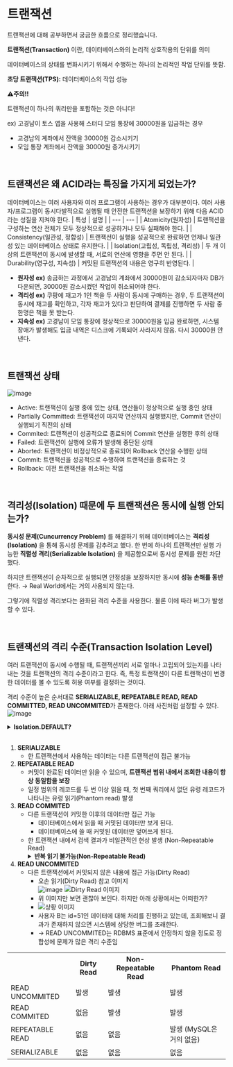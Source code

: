 # 트랜잭션

트랜잭션에 대해 공부하면서 궁금한 흐름으로 정리했습니다.

**트랜잭션(Transaction)** 이란, 데이터베이스와의 논리적 상호작용의 단위를 의미

데이터베이스의 상태를 변화시키기 위해서 수행하는 하나의 논리적인 작업 단위를 뜻함.

**초당 트랜잭션(TPS):** 데이터베이스의 작업 성능

**⚠️주의!!**

트랜잭션이 하나의 쿼리만을 포함하는 것은 아니다!

ex) 고경남이 토스 앱을 사용해 스터디 모임 통장에 30000원을 입금하는 경우

- 고경남의 계좌에서 잔액을 30000원 감소시키기
- 모임 통장 계좌에서 잔액을 30000원 증가시키기

<br>

## 트랜잭션은 왜 ACID라는 특징을 가지게 되었는가?

데이터베이스는 여러 사용자와 여러 프로그램이 사용하는 경우가 대부분이다.
여러 사용자/프로그램이 동시다발적으로 실행될 때 안전한 트랜잭션을 보장하기 위해 다음 ACID라는 성질을 지켜야 한다.
| 특성 | 설명 |
| --- | --- |
| Atomicity(원자성) | 트랜잭션을 구성하는 연산 전체가 모두 정상적으로 성공하거나 모두 실패해야 한다. |
| Consistency(일관성, 정합성) | 트랜잭션이 실행을 성공적으로 완료하면 언제나 일관성 있는 데이터베이스 상태로 유지한다. |
| Isolation(고립성, 독립성, 격리성) | 두 개 이상의 트랜잭션이 동시에 발생할 때, 서로의 연산에 영향을 주면 안 된다. |
| Durability(영구성, 지속성) | 커밋된 트랜잭션의 내용은 영구히 반영된다. |

- **원자성 ex)** 송금하는 과정에서 고경남의 계좌에서 30000원이 감소되자마자 DB가 다운되면,  30000원 감소시켰던 작업이 취소되어야 한다.
- **격리성 ex)** 쿠팡에 재고가 1인 책을 두 사람이 동시에 구매하는 경우, 두 트랜잭션이 동시에 재고를 확인하고, 각자 재고가 있다고 판단하여 결제를 진행하면 두 사람 중 한명은 책을 못 받는다.
- **지속성 ex)** 고경남이 모임 통장에 정상적으로 30000원을 입금 완료하면, 시스템 장애가 발생해도 입금 내역은 디스크에 기록되어 사라지지 않음. 다시 30000원 안낸다.

<br>

## 트랜잭션 상태
![image](https://github.com/user-attachments/assets/0635c4a8-f0f0-4fc1-9405-071ba2d7fd59)
- Active: 트랜잭션이 실행 중에 있는 상태, 연산들이 정상적으로 실행 중인 상태
- Partially Committed: 트랜잭션이 마지막 연산까지 실행했지만, Commit 연산이 실행되기 직전의 상태
- Commited: 트랜잭션이 성공적으로 종료되어 Commit 연산을 실행한 후의 상태
- Failed: 트랜잭션이 실행에 오류가 발생해 중단된 상태
- Aborted: 트랜잭션이 비정상적으로 종료되어 Rollback 연산을 수행한 상태
- Commit: 트랜잭션을 성공적으로 수행하여 트랜잭션을 종료하는 것
- Rollback: 이전 트랜잭션을 취소하는 작업

<br>

## 격리성(Isolation) 때문에 두 트랜잭션은 동시에 실행 안되는가?
**동시성 문제(Cuncurrency Problem)** 를 해결하기 위해 데이터베이스는 **격리성(Isolation)** 을 통해 동시성 문제를 감추려고 했다. 한 번에 하나의 트랜잭션만 실행 가능한 **직렬성 격리(Serializable Isolation)** 을 제공함으로써 동시성 문제를 원천 차단했다.

하지만 트랜잭션이 순차적으로 실행되면 안정성을 보장하지만 동시에 **성능 손해를 동반**한다. → Real World에서는 거의 사용되지 않는다.

그렇기에 직렬성 격리보다는 완화된 격리 수준을 사용한다. 물론 이에 따라 버그가 발생할 수 있다.

<br>

## 트랜잭션의 격리 수준(Transaction Isolation Level)
여러 트랜잭션이 동시에 수행될 때, 트랜잭션끼리 서로 얼마나 고립되어 있는지를 나타내는 것을 트랜잭션의 격리 수준이라고 한다. 즉, 특정 트랜잭션이 다른 트랜잭션이 변경한 데이터를 볼 수 있도록 허용 여부를 결정하는 것이다.

격리 수준이 높은 순서대로 **SERIALIZABLE, REPEATABLE READ, READ COMMITTED, READ UNCOMMITED**가 존재한다. 아래 사진처럼 설정할 수 있다.
![image](https://github.com/user-attachments/assets/2b07ae00-53ef-4643-a6f8-376a91faf473)

<details>
<summary><b> Isolation.DEFAULT? </b></summary>
<div markdown="1">
<img src="https://github.com/user-attachments/assets/fed79dfd-c96a-4ab0-bdc5-a2b5f4c77fbb" alt="image" />
DEFAULT 설명에 따르면, 본인이 사용하는 DB의 기본 격리 수준을 따른다.
  <br>
<ul>
    <li>MySQL의 기본 격리 수준 (REPEATABLE_READ)</li>
</ul>
<img src="https://github.com/user-attachments/assets/a33090ea-e153-46a1-93c0-29f63b125e17" alt="image" />
  <br>
<ul>
    <li>PostgreSQL의 기본 격리 수준 (REPEATABLE_READ)</li>
</ul>
<img src="https://github.com/user-attachments/assets/ff4c0e43-b9ed-48c1-a23e-ff1a43c74691" alt="image" />
외에 MongoDB(READ_UNCOMMITED), Oracle(READ_COMMITED)

</div>
</details>

<br>

<ol>
    <li>
        <strong>SERIALIZABLE</strong>
        <ul>
            <li>한 트랜잭션에서 사용하는 데이터는 다른 트랜잭션이 접근 불가능</li>
        </ul>
    </li>
    <li>
        <strong>REPEATABLE READ</strong>
        <ul>
            <li>커밋이 완료된 데이터만 읽을 수 있으며, <strong>트랜잭션 범위 내에서 조회한 내용이 항상 동일함을 보장</strong></li>
            <li>일정 범위의 레코드를 두 번 이상 읽을 때, 첫 번째 쿼리에서 없던 유령 레코드가 나타나는 유령 읽기(Phantom read) 발생</li>
        </ul>
    </li>
    <li>
        <strong>READ COMMITED</strong>
        <ul>
            <li>다른 트랜잭션이 커밋한 이후의 데이터만 접근 가능
                <ul>
                    <li>데이터베이스에서 읽을 때 커밋된 데이터만 보게 된다.</li>
                    <li>데이터베이스에 쓸 때 커밋된 데이터만 덮어쓰게 된다.</li>
                </ul>
            </li>
            <li>한 트랜잭션 내에서 검색 결과가 비일관적인 현상 발생 (Non-Repeatable Read)
                <details>
                <summary><b> 반복 읽기 불가능(Non-Repeatable Read) </b></summary>
                  <div markdown="1">
                    <img src="https://github.com/user-attachments/assets/f4a4b70e-a6fe-4107-9d6f-2b08866216dc" alt="참고: 망나니 개발자" />
                    <p> 참고: 망나니 개발자 </p>
                  <li>READ COMMITED에서 반복 읽기를 수행하면 다른 트랜잭션의 커밋 여부에 따라 조회 결과가 달라질 수 있다.</li>
                  </div>
                </details>
            </li>
        </ul>
    </li>
    <li>
        <strong>READ UNCOMMITED</strong>
        <ul>
            <li>다른 트랜잭션에서 커밋되지 않은 내용에 접근 가능(Dirty Read)
                <ul>
                    <li>오손 읽기(Dirty Read) 참고 이미지</li>
                    <img src="https://github.com/user-attachments/assets/a33090ea-e153-46a1-93c0-29f63b125e17" alt="image" />
                        <img src="https://prod-files-secure.s3.us-west-2.amazonaws.com/58df78ad-133e-4a90-9f64-75aabb5b3aa4/image.png" alt="Dirty Read 이미지" />
                    <li>위 이미지만 보면 괜찮아 보인다. 하지만 아래 상황에서는 어떠한가?</li>
                    <li>
                        <img src="https://prod-files-secure.s3.us-west-2.amazonaws.com/58df78ad-133e-4a90-9f64-75aabb5b3aa4/0e0c05ec-159a-4c9d-b50a-3d1f377d8f2e/image.png" alt="상황 이미지" />
                    </li>
                    <li>사용자 B는 id=51인 데이터에 대해 처리를 진행하고 있는데, 조회해보니 결과가 존재하지 않으면 시스템에 상당한 버그를 초래한다.</li>
                    <li>→ READ UNCOMMITED는 RDBMS 표준에서 인정하지 않을 정도로 정합성에 문제가 많은 격리 수준임</li>
                </ul>
            </li>
        </ul>
    </li>
</ol>

<table>
    <tr>
        <th></th>
        <th>Dirty Read</th>
        <th>Non-Repeatable Read</th>
        <th>Phantom Read</th>
    </tr>
    <tr>
        <td>READ UNCOMMITED</td>
        <td>발생</td>
        <td>발생</td>
        <td>발생</td>
    </tr>
    <tr>
        <td>READ COMMITED</td>
        <td>없음</td>
        <td>발생</td>
        <td>발생</td>
    </tr>
    <tr>
        <td>REPEATABLE READ</td>
        <td>없음</td>
        <td>없음</td>
        <td>발생 (MySQL은 거의 없음)</td>
    </tr>
    <tr>
        <td>SERIALIZABLE</td>
        <td>없음</td>
        <td>없음</td>
        <td>없음</td>
    </tr>
</table>
